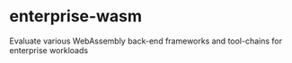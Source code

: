 # enterprise-wasm
Evaluate various WebAssembly back-end frameworks and tool-chains for enterprise workloads
